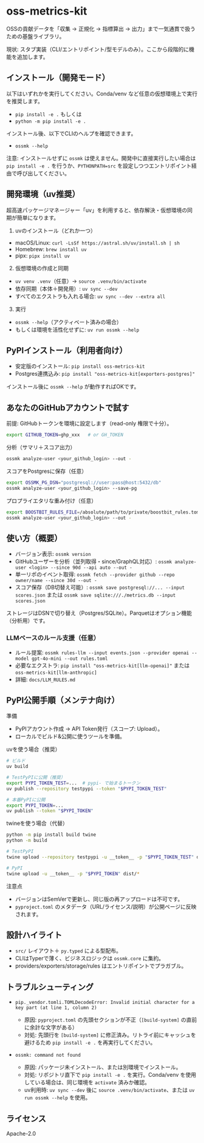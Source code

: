# oss-metrics-kit

OSSの貢献データを「収集 → 正規化 → 指標算出 → 出力」まで一気通貫で扱うための基盤ライブラリ。

現状: スタブ実装（CLI/エントリポイント/型モデルのみ）。ここから段階的に機能を追加します。

## インストール（開発モード）

以下はいずれかを実行してください。Conda/venv など任意の仮想環境上で実行を推奨します。

- `pip install -e .` もしくは
- `python -m pip install -e .`

インストール後、以下でCLIのヘルプを確認できます。

- `ossmk --help`

注意: インストールせずに `ossmk` は使えません。開発中に直接実行したい場合は `pip install -e .` を行うか、`PYTHONPATH=src` を設定しつつエントリポイント経由で呼び出してください。

## 開発環境（uv推奨）

超高速パッケージマネージャー「uv」を利用すると、依存解決・仮想環境の同期が簡単になります。

1) uvのインストール（どれか一つ）
- macOS/Linux: `curl -LsSf https://astral.sh/uv/install.sh | sh`
- Homebrew: `brew install uv`
- pipx: `pipx install uv`

2) 仮想環境の作成と同期
- `uv venv .venv`（任意）→ `source .venv/bin/activate`
- 依存同期（本体＋開発用）: `uv sync --dev`
- すべてのエクストラも入れる場合: `uv sync --dev --extra all`

3) 実行
- `ossmk --help`（アクティベート済みの場合）
- もしくは環境を活性化せずに: `uv run ossmk --help`

## PyPIインストール（利用者向け）

- 安定版のインストール: `pip install oss-metrics-kit`
- Postgres連携込み: `pip install "oss-metrics-kit[exporters-postgres]"`

インストール後に `ossmk --help` が動作すればOKです。

## あなたのGitHubアカウントで試す

前提: GitHubトークンを環境に設定します（read-only 権限で十分）。

```bash
export GITHUB_TOKEN=ghp_xxx   # or GH_TOKEN
```

分析（サマリ＋スコア出力）

```bash
ossmk analyze-user <your_github_login> --out -
```

スコアをPostgresに保存（任意）

```bash
export OSSMK_PG_DSN="postgresql://user:pass@host:5432/db"
ossmk analyze-user <your_github_login> --save-pg
```

プロプライエタリな重み付け（任意）

```bash
export BOOSTBIT_RULES_FILE=/absolute/path/to/private/boostbit_rules.toml
ossmk analyze-user <your_github_login> --out -
```

## 使い方（概要）

- バージョン表示: `ossmk version`
- GitHubユーザーを分析（並列取得・since/GraphQL対応）: `ossmk analyze-user <login> --since 90d --api auto --out -`
- 単一リポのイベント取得: `ossmk fetch --provider github --repo owner/name --since 30d --out -`
- スコア保存（DB切替え可能）: `ossmk save postgresql://... --input scores.json` または `ossmk save sqlite:///./metrics.db --input scores.json`

ストレージはDSNで切り替え（Postgres/SQLite）。Parquetはオプション機能（分析用）です。

### LLMベースのルール支援（任意）

- ルール提案: `ossmk rules-llm --input events.json --provider openai --model gpt-4o-mini --out rules.toml`
- 必要なエクストラ: `pip install "oss-metrics-kit[llm-openai]"` または `oss-metrics-kit[llm-anthropic]`
- 詳細: `docs/LLM_RULES.md`

## PyPI公開手順（メンテナ向け）

準備

- PyPIアカウント作成 → API Token発行（スコープ: Upload）。
- ローカルでビルド&公開に使うツールを準備。

uvを使う場合（推奨）

```bash
# ビルド
uv build

# TestPyPIに公開（推奨）
export PYPI_TOKEN_TEST=...  # pypi- で始まるトークン
uv publish --repository testpypi --token "$PYPI_TOKEN_TEST"

# 本番PyPIに公開
export PYPI_TOKEN=...
uv publish --token "$PYPI_TOKEN"
```

twineを使う場合（代替）

```bash
python -m pip install build twine
python -m build

# TestPyPI
twine upload --repository testpypi -u __token__ -p "$PYPI_TOKEN_TEST" dist/*

# PyPI
twine upload -u __token__ -p "$PYPI_TOKEN" dist/*
```

注意点

- バージョンはSemVerで更新し、同じ版の再アップロードは不可です。
- `pyproject.toml` のメタデータ（URL/ライセンス/説明）が公開ページに反映されます。

## 設計ハイライト

- `src/` レイアウト＋ `py.typed` による型配布。
- CLIはTyperで薄く、ビジネスロジックは `ossmk.core` に集約。
- providers/exporters/storage/rules はエントリポイントでプラガブル。

## トラブルシューティング

- `pip._vendor.tomli.TOMLDecodeError: Invalid initial character for a key part (at line 1, column 2)`
  - 原因: `pyproject.toml` の先頭セクションが不正（`[build-system]` の直前に余計な文字がある）
  - 対処: 先頭行を `[build-system]` に修正済み。リトライ前にキャッシュを避けるため `pip install -e .` を再実行してください。

- `ossmk: command not found`
  - 原因: パッケージ未インストール、または別環境でインストール。
  - 対処: リポジトリ直下で `pip install -e .` を実行。Conda/venv を使用している場合は、同じ環境を `activate` 済みか確認。
  - uv利用時: `uv sync --dev` 後に `source .venv/bin/activate`、または `uv run ossmk --help` を使用。

## ライセンス

Apache-2.0
